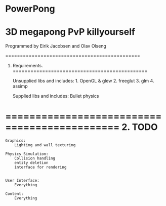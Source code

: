PowerPong
==============================================
3D megapong PvP killyourself
==============================================

Programmed by Eirik Jacobsen and Olav Olseng

==============================================
1. Requirements.
==============================================
	
	Unsupplied libs and includes:
		1. 	OpenGL & glew 
		2.	freeglut
		3.	glm
		4.	assimp

	Supplied libs and includes:
		Bullet physics
	
	


=============================================
2. TODO
=============================================

	Graphics:
		Lighting and wall texturing
		
	Physics Simulation:
		Collision handling
		entity deletion
		interface for rendering
		
		
	User Interface:
		Everything
	
	Content:
		Everything